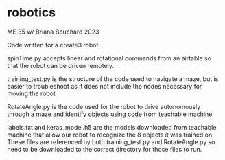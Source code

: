# robotics
ME 35 w/ Briana Bouchard 2023

Code written for a create3 robot. 

spinTime.py accepts linear and rotational commands from an airtable so that the robot can be driven remotely. 

training_test.py is the structure of the code used to navigate a maze, but is easier to troubleshoot as it does not include the nodes necessary for moving the robot

RotateAngle.py is the code used for the robot to drive autonomously through a maze and identify objects using code from teachable machine. 

labels.txt and keras_model.h5 are the models downloaded from teachable machine that allow our robot to recognize the 8 objects it was trained on. These files are referenced by both training_test.py and RotateAngle.py so need to be downloaded to the correct directory for those files to run. 
